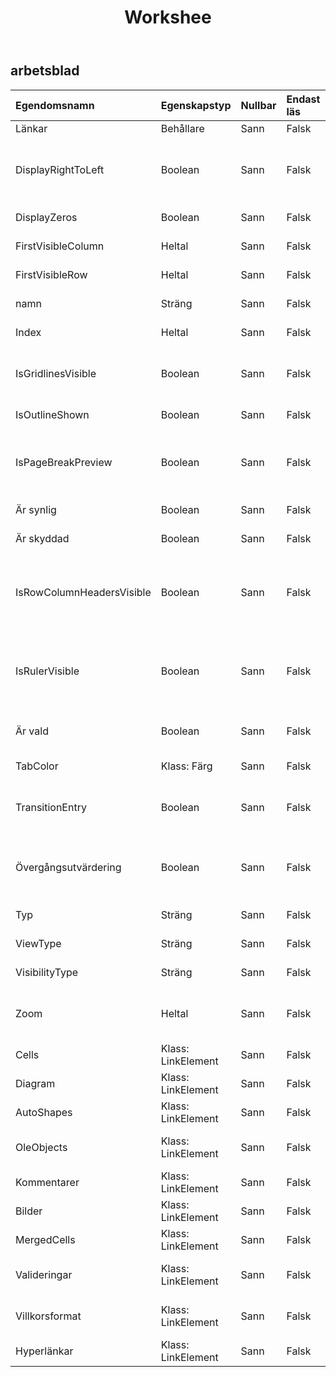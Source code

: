 ﻿---
title: Workshee
second_title: Aspose.Cells Cloud Documen
type: docs
url: /sv/specification/model/worksheet/
description: "Aspose.Cells Molnmodellspecifikation: Arbetsblad. Hantera enkelt Excel och andra kalkylarksdokument med funktioner som att öppna, generera, redigera, dela, slå samman, jämföra och konvertera"
weight: 50
---
## **arbetsblad**

 

| Egendomsnamn| Egenskapstyp| Nullbar| Endast läs| Standardvärde| Beskrivning|
|:- |:- |:- |:- |:- |:- |
| Länkar| Behållare| Sann| Falsk|||
| DisplayRightToLeft| Boolean| Sann| Falsk|| Indikerar om det angivna kalkylbladet visas från höger till vänster istället för från vänster till höger. Standard är falskt.|
| DisplayZeros| Boolean| Sann| Falsk|| Sant om nollvärden visas.|
| FirstVisibleColumn| Heltal| Sann| Falsk|| Representerar första synliga kolumnindex.|
| FirstVisibleRow| Heltal| Sann| Falsk|| Representerar första synliga radindex.|
| namn| Sträng| Sann| Falsk|| Hämtar eller ställer in namnet på kalkylbladet.|
| Index| Heltal| Sann| Falsk|| Hämtar indexet för arket i kalkylbladssamlingen.|
| IsGridlinesVisible| Boolean| Sann| Falsk||Hämtar eller ställer in ett värde som anger om rutnätslinjerna är synliga. Standard är sant.|
| IsOutlineShown| Boolean| Sann| Falsk|| Indikerar om kontur ska visas.|
| IsPageBreakPreview| Boolean| Sann| Falsk|| Anger om det angivna kalkylbladet visas i normal vy eller förhandsvisning av sidbrytning.|
| Är synlig| Boolean| Sann| Falsk|| Representerar om arbetsbladet är synligt.|
| Är skyddad| Boolean| Sann| Falsk|| Indikerar om kalkylbladet är skyddat.|
| IsRowColumnHeadersVisible| Boolean| Sann| Falsk|| Hämtar eller ställer in ett värde som anger om kalkylbladet kommer att visa rad- och kolumnrubriker. Standard är sant.|
| IsRulerVisible| Boolean| Sann| Falsk|| Indikerar om linjalen är synlig. Den här egenskapen används endast för förhandsgranskning av sidbrytningar.|
| Är vald| Boolean| Sann| Falsk|| Anger om detta kalkylblad är valt när arbetsboken öppnas.|
| TabColor| Klass: Färg| Sann| Falsk|| Representerar kalkylbladsflikfärg.|
| TransitionEntry| Boolean| Sann| Falsk|| Anger om alternativet Transition Formula Entry (Lotus-kompatibilitet) är aktiverat.|
| Övergångsutvärdering| Boolean| Sann| Falsk||Anger om alternativet Utvärdering av övergångsformel (Lotus-kompatibilitet) är aktiverat.|
| Typ| Sträng| Sann| Falsk|| Representerar kalkylbladstyp.|
| ViewType| Sträng| Sann| Falsk|| Hämtar och ställer in vytypen.|
| VisibilityType| Sträng| Sann| Falsk|| Indikerar det synliga tillståndet för detta ark.|
| Zoom| Heltal| Sann| Falsk|| Representerar skalningsfaktorn i procent. Det bör vara mellan 10 och 400.|
|Cells | Klass: LinkElement| Sann| Falsk|| Får samlingen.|
| Diagram| Klass: LinkElement| Sann| Falsk|| Får en samling|
| AutoShapes| Klass: LinkElement| Sann| Falsk|||
| OleObjects| Klass: LinkElement| Sann| Falsk|| Representerar en samling av i ett kalkylblad.|
| Kommentarer| Klass: LinkElement| Sann| Falsk|| Får samlingen.|
| Bilder| Klass: LinkElement| Sann| Falsk|| Får en samling.|
| MergedCells| Klass: LinkElement| Sann| Falsk|||
| Valideringar| Klass: LinkElement| Sann| Falsk|| Hämtar insamlingen av datavalideringsinställning i kalkylbladet.|
| Villkorsformat| Klass: LinkElement| Sann| Falsk|| Hämtar Conditional Formattings i kalkylbladet.|
| Hyperlänkar| Klass: LinkElement| Sann| Falsk|| Får samlingen.|

